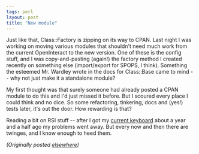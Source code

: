 ```yaml
---
tags: perl
layout: post
title: "New module"
---
```




<p>Just like that, Class::Factory is zipping on its way to CPAN. Last night I was working on moving various modules that shouldn't need much work from the current OpenInteract to the new version. One of these is the config stuff, and I was copy-and-pasting (again!) the factory method I created recently on something else (import/export for SPOPS, I think). Something the esteemed Mr. Wardley wrote in the docs for Class::Base came to mind -- why not just make it a standalone module?</p>

<p>My first thought was that surely someone had already posted a CPAN module to do this and I'd just missed it before. But I scoured every place I could think and no dice. So some refactoring, tinkering, docs and (yes!) tests later, it's out the door. How rewarding is that?</p>

<p>Reading a bit on RSI stuff -- after I got my <a href="http://www.kinesis-ergo.com/classic.htm">current keyboard</a> about a year and a half ago my problems went away. But every now and then there are twinges, and I know enough to heed them.</p>


<p><em>(Originally posted <a href="http://use.perl.org/~lachoy/journal/2485">elsewhere</a>)</em></p>


